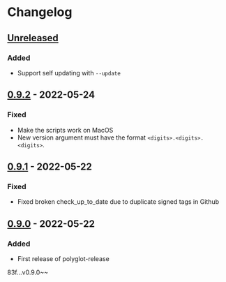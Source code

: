 # Changelog

## [Unreleased]
### Added 
- Support self updating with `--update`

## [0.9.2] - 2022-05-24
### Fixed
- Make the scripts work on MacOS
- New version argument must have the format `<digits>.<digits>.<digits>`. 

## [0.9.1] - 2022-05-22
### Fixed
- Fixed broken check_up_to_date due to duplicate signed tags in Github

## [0.9.0] - 2022-05-22
### Added
- First release of polyglot-release

[Unreleased]: https://github.com/cucumber/polyglot-release/compare/v0.9.2...main
[0.9.2]: https://github.com/cucumber/polyglot-release/compare/v0.9.1...main
[0.9.1]: https://github.com/cucumber/polyglot-release/compare/v0.9.0...main
[0.9.0]: https://github.com/cucumber/polyglot-release/compare/ad3c912c06971aefdd597d7c315ca75fa93ce83f...v0.9.0~~
83f...v0.9.0~~
